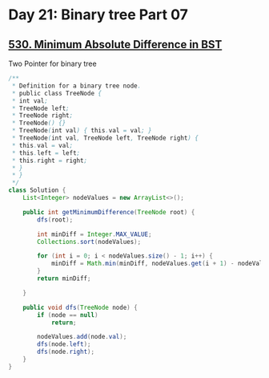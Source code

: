 # Day 21: Binary tree Part 07

## [530. Minimum Absolute Difference in BST](https://leetcode.com/problems/minimum-absolute-difference-in-bst/)

Two Pointer for binary tree

```java
/**
 * Definition for a binary tree node.
 * public class TreeNode {
 * int val;
 * TreeNode left;
 * TreeNode right;
 * TreeNode() {}
 * TreeNode(int val) { this.val = val; }
 * TreeNode(int val, TreeNode left, TreeNode right) {
 * this.val = val;
 * this.left = left;
 * this.right = right;
 * }
 * }
 */
class Solution {
    List<Integer> nodeValues = new ArrayList<>();

    public int getMinimumDifference(TreeNode root) {
        dfs(root);

        int minDiff = Integer.MAX_VALUE;
        Collections.sort(nodeValues);

        for (int i = 0; i < nodeValues.size() - 1; i++) {
            minDiff = Math.min(minDiff, nodeValues.get(i + 1) - nodeValues.get(i));
        }
        return minDiff;

    }

    public void dfs(TreeNode node) {
        if (node == null)
            return;

        nodeValues.add(node.val);
        dfs(node.left);
        dfs(node.right);
    }
}
```
